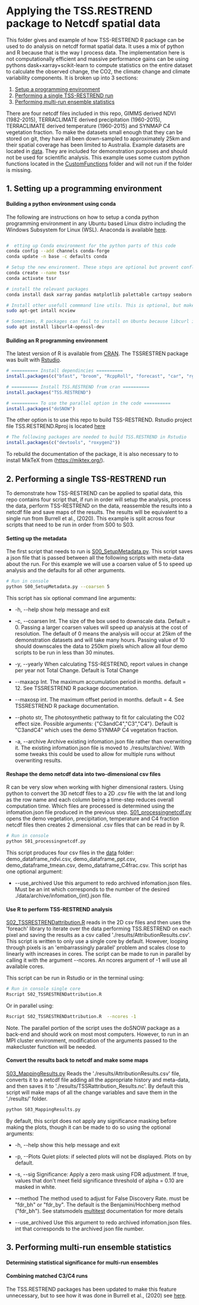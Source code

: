 # Applying the TSS.RESTREND package to Netcdf spatial data


This folder gives and example of how TSS-RESTREND R package can be used to do analysis on netcdf format spatial data.  It uses a mix of python and R because that is the way I process data. The implementation here is not computationally efficient and massive performance gains can be using pythons dask+xarray+scikit-learn to compute statistics on the entire dataset to calculate the observed change, the CO2, the climate change and climate variability components.  It is broken up into 3 sections:

1. [Setup a programming environment](#l1)
2. [Performing a single TSS-RESTREND run](#l2)
3. [Performing multi-run ensemble statistics](#l3)

There are four netcdf files included in this repo, GIMMS derived NDVI (1982-2015), TERRACLIMATE derived precipitation (1960-2015), TERRACLIMATE derived temperature (1960-2015) and SYNMAP C4 vegetation fraction. To make the datasets small enough that they can be stored on git, they have all been down-sampled to approximately 25km and their spatial coverage has been limited to Australia. Example datasets are located in [data](data). They are included for demonstration purposes and should not be used for scientific analysis.  This example uses some custom python functions located in the [CustomFunctions](CustomFunctions) folder and will not run if the folder is missing.  

<a name="l1">
</a>

## 1. Setting up a programming environment


#### Building a python environment using conda ####

The following are instructions on how to setup a conda python programming environment in any Ubuntu based Linux distro including the Windows Subsystem for Linux (WSL).  Anaconda is available [here](https://www.anaconda.com/products/individual).  

```bash

#  etting up Conda environment for the python parts of this code
conda config --add channels conda-forge
conda update -n base -c defaults conda

# Setup the new environment. These steps are optional but provent conflicts with existing python enviroments
conda create --name tssr
conda activate tssr

# install the relevant packages
conda install dask xarray pandas matplotlib palettable cartopy seaborn ipdb numba bottleneck netCDF4 webcolors gitpython geopandas shapely rasterio cdo python-cdo ipython statsmodels

# Install other usefull commmand line utils. This is optional, but makes it easy to read netcdf files
sudo apt-get intall ncview

# Sometimes, R packages can fail to install on Ubuntu because libcurl is missing. To fix this
sudo apt install libcurl4-openssl-dev

```

#### Building an R programming environment ####

The latest version of R is available from [CRAN](https://cran.r-project.org/mirrors.html). The TSSRESTREN package was built with [Rstudio](https://rstudio.com/products/rstudio/download/).

```R
# ========== Install dependincies ==========
install.packages(c("bfast", "broom", "RcppRoll", "forecast", "car", "rgl", "ggplot2", "mblm", "curl", "rjson", "optparse", "foreach", "lubridate")) #"libcurl",

# ========== Install TSS.RESTREND from cran ==========
install.packages("TSS.RESTREND")

# ========== To use the parallel option in the code ==========
install.packages("doSNOW")
```
The other option is to use this repo to build TSS-RESTREND. Rstudio project file TSS.RESTREND.Rproj is located [here](../TSS.RESTREND/)
```R
# The following packages are needed to build TSS.RESTREND in Rstudio
install.packages(c("devtools", "roxygen2"))

```
To rebuild the documentation of the package, it is also necessary to to install MikTeX from (https://miktex.org/).  

<a name="l2">
</a>

## 2. Performing a single TSS-RESTREND run 

To demonstrate how TSS-RESTREND can be applied to spatial data, this repo contains four script that, if run in order will setup the analysis, process the data, perform TSS-RESTREND on the data, reassemble the results into a netcdf file and save maps of the results.  The results will be equivalent to a single run from Burrell et al., (2020).  This example is split across four scripts that need to be run in order from S00 to S03.   

#### Setting up the metadata ####

The first script that needs to run is [S00_SetupMetadata.py](./S00_SetupMetadata.py).  This script saves a json file that is passed between all the following scripts with meta-data about the run. For this example we will use a coarsen value of 5 to speed up analysis and the defaults for all other arguments.  

```bash
# Run in console
python S00_SetupMetadata.py --coarsen 5
```

This script has six optional command line arguments:

 -  -h, --help      show help message and exit

 -  -c, --coarsen 	Int. The size of the box used to downscale data. Default = 0. Passing a larger coarsen values will speed up analysis at the cost of resolution.  The default of 0 means the analysis will occur at 25km of the demonstration datasets and will take many hours.  Passing value of 10 should downscales the data to 250km pixels which allow all four demo scripts to be run in less than 30 minutes.  

 -  -y, --yearly	When calculating TSS-RESTREND, report values in change per year not Total Change. Default is Total Change

 -  --maxacp    	Int. The maximum accumulation period in months. default = 12. See TSSRESTREND R package documentation. 

 -  --maxosp       	int. The maximum offset period in months. default = 4. See TSSRESTREND R package documentation. 

 -  --photo 		str, The photosynthetic pathway to fit for calculating the CO2 effect size. Possible arguments: {"C3andC4","C3","C4"}. Default is "C3andC4" which uses the demo SYNMAP C4 vegetation fraction.  

 -  -a, --archive	Archive existing infomation.json file rather than overwriting it. The existing infomation.json file is moved to ./results/archive/.  With some tweaks this could be used to allow for multiple runs without overwriting results.  



#### Reshape the demo netcdf data into two-dimensional csv files ####


R can be very slow when working with higher dimensional rasters. Using python to convert the 3D netcdf files to a 2D .csv file with the lat and long as the row name and each column being a time-step reduces overall computation time. Which files are processed is determined using the infomation.json file produced in the previous step.  [S01_processingnetcdf.py](S01_processingnetcdf.py) opens the demo vegetation, precipitation, temperature and C4 fraction netcdf files then creates 2 dimensional .csv files that can be read in by R.

```bash
# Run in console
python S01_processingnetcdf.py
```
This script produces four csv files in the [data](./data/) folder: demo_dataframe_ndvi.csv, demo_dataframe_ppt.csv, demo_dataframe_tmean.csv, demo_dataframe_C4frac.csv.  This script has one optional argument:

- --use_archived		Use this argument to redo archived infomation.json files. Must be an int which corresponds to the number of the desired ./data/archive/infomation_{int}.json file. 


#### Use R to perform TSS-RESTREND analysis ####


[S02_TSSRESTRENDattribution.R](./S02_TSSRESTRENDattribution.R) reads in the 2D csv files and then uses the 'foreach' library to iterate over the data performing TSS.RESTREND on each pixel and saving the results as a csv called './results/AttributionResults.csv'. This script is written to only use a single core by default.  However, looping through pixels is an 'embarrassingly parallel' problem and scales close to linearly with increases in cores. The script can be made to run in parallel by calling it with the argument  --ncores. An ncores argument of -1 will use all available cores.    

This script can be run in Rstudio or in the terminal using:
```bash
# Run in console single core
Rscript S02_TSSRESTRENDattribution.R

```
Or in parallel using:
```bash
Rscript S02_TSSRESTRENDattribution.R  --ncores -1

```

Note. The parallel portion of the script uses the doSNOW package as a back-end and should work on most most computers.  However, to run in an MPI cluster environment, modification of the arguments passed to the makecluster function will be needed.  


#### Convert the results back to netcdf and make some maps ####

[S03_MappingResults.py](./S03_MappingResults.py) Reads the './results/AttributionResults.csv' file, converts it to a netcdf file adding all the appropriate history and meta-data, and then saves it to './results/TSSRattribution_Results.nc'.  By default this script will make maps of all the change variables and save them in the './results/' folder. 

```bash
python S03_MappingResults.py
```

By default, this script does not apply any significance masking before making the plots, though it can be made to do so using the optional arguments:

- -h, --help        show this help message and exit

- -p, --Plots       Quiet plots: if selected plots will not be displayed. Plots on by default.

- -s, --sig         Significance: Apply a zero mask using FDR adjustment. If true, values that don't meet field significance threshold of alpha = 0.10 are masked in white.    

- --method 		    The method used to adjust for False Discovery Rate. must be "fdr_bh" or "fdr_by".  The default is the Benjamini/Hochberg method ("fdr_bh").  See statsmodels [multitest](https://www.statsmodels.org/dev/generated/statsmodels.stats.multitest.multipletests.html) documentation for more details

- --use_archived    Use this argument to redo archived infomation.json files.  int that corresponds to the archived json file number.

<a name="l3">
</a>

## 3. Performing multi-run ensemble statistics

#### Determining statistical significance for multi-run ensembles ####


#### Combining matched C3/C4 runs ####

The TSS.RESTREND packages has been updated to make this feature unnecessary, but to see how it was done in Burrell et al., (2020) see [here](PariedRuns.md).  